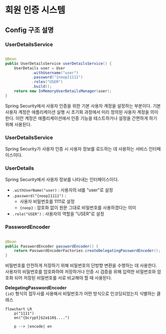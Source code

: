 # 회원 인증 시스템

## Config 구조 설명

### UserDetailsService

```java

@Bean
public UserDetailsService userDetailsService() {
	UserDetails user = User
			.withUsername("user")
			.password("{noop}1111")
			.roles("USER")
			.build();
	return new InMemoryUserDetailsManager(user);
}
```

Spring Security에서 사용자 인증을 위한 기본 사용자 계정을 설정하는 부분이다.
기본 사용자 계정은 애플리케이션 실행 시 초기화 과정에서 미리 정의된 사용자 계정을 의미한다.
이런 계정은 애플리케이션에서 인증 기능을 테스트하거나 설정을 간편하게 하기 위해 사용된다.

### UserDetailsService

Spring Security가 사용자 인증 시 사용자 정보를 로드하는 데 사용하는 서비스 인터페이스이다.

### UserDetails

Spring Security에서 사용자 정보를 나타내는 인터페이스이다.

- `.withUserName("user)` : 사용자의 id를 "user"로 설정
- `.password("{noop}1111")` :
    - 사용자 비밀번호를 1111로 설정
    - `{noop}` : 암호화 없이 원문 그대로 비밀번호를 사용하겠다는 의미
- `.role("USER")` : 사용자의 역할을 "USER"로 설정

### PasswordEncoder

```java

@Bean
public PasswordEncoder passwordEncoder() {
	return PasswordEncoderFactories.createDelegatingPasswordEncoder();
}
```

비밀번호를 안전하게 저장하기 위해 비밀번호의 단방향 변환을 수행하는 데 사용한다.
사용자의 비밀번호를 암호화하여 저장하거나 인증 시 검증을 위해 입력한 비밀번호와 암호화 되어 저장된 비밀번호를 서로 비교해야 할 때 사용된다.

**DelegatingPasswordEncoder**  
`{id}` 형식의 접두사를 사용해서 비밀번호가 어떤 방식으로 인코딩되었는지 식별하는 클래스
```mermaid
flowchart LR
    p("1111")
    en("{bcrypt}$2a$10$....")
    
    p --> |encode| en
```